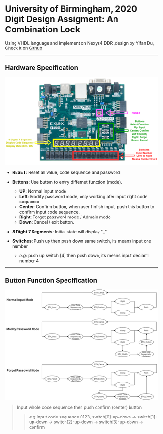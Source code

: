 
# University of Birmingham, 2020 Digit Design Assigment: An Combination Lock
Using VHDL language and implement on Nexys4 DDR ,design by Yifan Du, Check it on [Github](https://github.com/YYYYifan/Combination_Lock)

----

## Hardware Specification
![avatar](./Figures/board.png)
- **RESET**: Reset all value, code sequence and password

- **Buttons**: Use button to entry differnet function (mode).
   - **UP**: Normal input mode
   - **Left**: Modify password mode, only working afer input right code sequence
   - **Center**: Confirm button, when user finfish input, push this button to confirm input code sequence.  
   - **Right**: Forget password mode / Admain mode
   - **Down**: Cancel / exit button.

- **8 Dight 7 Segments**: Initial state will display "_"

- **Switches**: Push up then push down same switch, its means input one number   
   - *e.g*: push up switch [4] then push down, its means input deciaml number 4


----

## Button Function Specification
![avatar](./Figures/Button_Specification.png)

> Input whole code sequence then push confirm (center) button 
>> *e.g* Input code sequence 0123, switch[0]-up-down -> switch[1]-up-down -> switch[2]-up-down -> switch[3]-up-down -> confirm